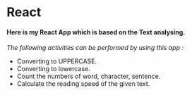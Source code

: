# React
<h4>Here is my React App which is based on the Text analysing.</h4>
<em>The following activities can be performed by using this app :</em>
<ul>
<li>Converting to UPPERCASE.</li>
<li>Converting to lowercase.</li>
<li>Count the numbers of word, character, sentence.</li>
<li>Calculate the reading speed of the given text.</li>
</ul>
